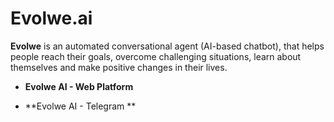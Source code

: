 # Evolwe.ai
**Evolwe** is an automated conversational agent (AI-based chatbot), that helps people reach their goals, overcome challenging situations, learn about themselves and make positive changes in their lives.

* **Evolwe AI - Web Platform**

* **Evolwe AI - Telegram **


